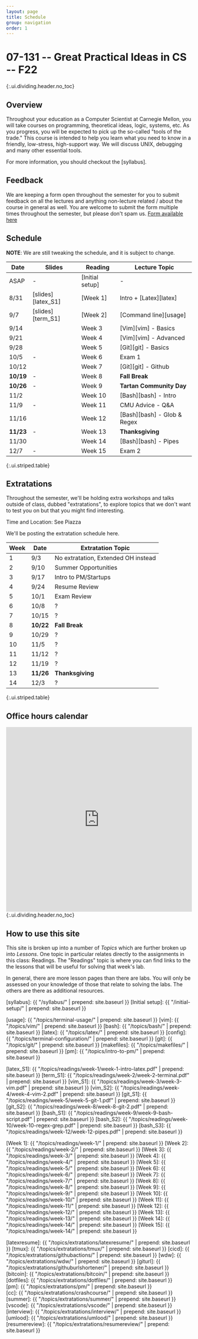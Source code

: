 ```yaml
---
layout: page
title: Schedule
group: navigation
order: 1
---
```


# 07-131 -- Great Practical Ideas in CS -- F22
{:.ui.dividing.header.no_toc}

## Overview

Throughout your education as a Computer Scientist at Carnegie Mellon, you will
take courses on programming, theoretical ideas, logic, systems, etc. As you
progress, you will be expected to pick up the so-called "tools of the trade."
This course is intended to help you learn what you need to know in a friendly,
low-stress, high-support way. We will discuss UNIX, debugging and many
other essential tools.

For more information, you should checkout the [syllabus].

## Feedback
We are keeping a form open throughout the semester for you to submit
feedback on all the lectures and anything non-lecture related / about the course in
general as well. You are welcome to submit the form multiple times throughout
the semester, but please don't spam us. 
[Form available here](https://tinyurl.com/f22-gpi-feedback)



## Schedule

**NOTE**: We are still tweaking the schedule, and it is subject to change.

| Date     | Slides             | Reading         | Lecture Topic               |
| ----     | ------             | -------         | -------------               |
| ASAP     | -                  | [Initial setup] | -                           |
| 8/31     | [slides][latex_S1] | [Week 1]        | Intro + [Latex][latex]      |
| 9/7      | [slides][term_S1]  | [Week 2]        | [Command line][usage]       |
| 9/14     |                    | Week 3          | [Vim][vim] - Basics         |
| 9/21     |                    | Week 4          | [Vim][vim] - Advanced       |
| 9/28     |                    | Week 5          | [Git][git] - Basics         |
| 10/5     |   -                | Week 6          | Exam 1                      |
| 10/12    |                    | Week 7          | [Git][git] - Github         |
| __10/19__|   -                | Week 8          | __Fall Break__              |
| __10/26__|   -                | Week 9          | __Tartan Community Day__    |
| 11/2     |                    | Week 10         | [Bash][bash] - Intro        |
| 11/9     |   -                | Week 11         | CMU Advice - Q&A            |
| 11/16    |                    | Week 12         | [Bash][bash] - Glob & Regex |
| __11/23__|   -                | Week 13         | __Thanksgiving__            |
| 11/30    |                    | Week 14         | [Bash][bash] - Pipes        |
| 12/7     |   -                | Week 15         | Exam 2                      |
{:.ui.striped.table}

## Extratations

Throughout the semester, we'll be holding extra workshops and talks outside of
class, dubbed "extratations", to explore topics that we don't want to test you
on but that you might find interesting.

Time and Location: See Piazza

We'll be posting the extratation schedule here.

|Week   | Date          | Extratation Topic                     |
|----   | ----          | -----                                 |
|1      | 9/3           | No extratation, Extended OH instead   |
|2      | 9/10          | Summer Opportunities                  |
|3      | 9/17          | Intro to PM/Startups                  |
|4      | 9/24          | Resume Review                         |
|5      | 10/1          | Exam Review                           |
|6      | 10/8          |?|
|7      | 10/15         |?|
|8      | __10/22__     | __Fall Break__                        |
|9      | 10/29         |?|
|10     | 11/5          |?|
|11     | 11/12         |?|
|12     | 11/19         |?|
|13     | __11/26__     | __Thanksgiving__                      |
|14     | 12/3          |?|
{:.ui.striped.table}


## Office hours calendar
<div class="">
<iframe src="https://calendar.google.com/calendar/embed?src=c_309sg4lv2qqpid8q6vrt1s0t5g%40group.calendar.google.com&ctz=America%2FNew_York" style="border-width:0" width="100%" height="500" frameborder="0" scrolling="no"></iframe>
</div>
{:.ui.dividing.header.no_toc}


## How to use this site

This site is broken up into a number of _Topics_ which are further broken up
into _Lessons_. One topic in particular relates directly to the assignments in
this class: Readings. The "Readings" topic is where you can find links to
the the lessons that will be useful for solving that week's lab.

In general, there are more lesson pages than there are labs. You will only be
assessed on your knowledge of those that relate to solving the labs. The others
are there as additional resources.



[syllabus]: {{ "/syllabus/" | prepend: site.baseurl }}
[Initial setup]: {{ "/initial-setup/" | prepend: site.baseurl }}

<!-- Topics -->
[usage]:     {{ "/topics/terminal-usage/"         | prepend: site.baseurl }}
[vim]:       {{ "/topics/vim/"                    | prepend: site.baseurl }}
[bash]:      {{ "/topics/bash/"                   | prepend: site.baseurl }}
[latex]:     {{ "/topics/latex/"                  | prepend: site.baseurl }}
[config]:    {{ "/topics/terminal-configuration/" | prepend: site.baseurl }}
[git]:       {{ "/topics/git/"                    | prepend: site.baseurl }}
[makefiles]: {{ "/topics/makefiles/"              | prepend: site.baseurl }}
[pm]:        {{ "/topics/intro-to-pm/"            | prepend: site.baseurl }}

<!-- Slides -->
[latex_S1]:  {{ "/topics/readings/week-1/week-1-intro-latex.pdf" | prepend: site.baseurl }}
[term_S1]: {{ "/topics/readings/week-2/week-2-terminal.pdf" | prepend: site.baseurl }}
[vim_S1]: {{ "/topics/readings/week-3/week-3-vim.pdf" | prepend: site.baseurl }}
[vim_S2]: {{ "/topics/readings/week-4/week-4-vim-2.pdf" | prepend: site.baseurl }}
[git_S1]: {{ "/topics/readings/week-5/week-5-git-1.pdf" | prepend: site.baseurl }}
[git_S2]:   {{ "/topics/readings/week-8/week-8-git-2.pdf" | prepend: site.baseurl }}
[bash_S1]: {{ "/topics/readings/week-9/week-9-bash-script.pdf" | prepend: site.baseurl }}
[bash_S2]: {{ "/topics/readings/week-10/week-10-regex-grep.pdf" | prepend: site.baseurl }}
[bash_S3]: {{ "/topics/readings/week-12/week-12-pipes.pdf" | prepend: site.baseurl }}

<!-- Weekly pages/readings -->
[Week 1]:  {{ "/topics/readings/week-1/"  | prepend: site.baseurl }}
[Week 2]:  {{ "/topics/readings/week-2/"  | prepend: site.baseurl }}
[Week 3]:  {{ "/topics/readings/week-3/"  | prepend: site.baseurl }}
[Week 4]:  {{ "/topics/readings/week-4/"  | prepend: site.baseurl }}
[Week 5]:  {{ "/topics/readings/week-5/"  | prepend: site.baseurl }}
[Week 6]:  {{ "/topics/readings/week-6/"  | prepend: site.baseurl }}
[Week 7]:  {{ "/topics/readings/week-7/"  | prepend: site.baseurl }}
[Week 8]:  {{ "/topics/readings/week-8/"  | prepend: site.baseurl }}
[Week 9]:  {{ "/topics/readings/week-9/"  | prepend: site.baseurl }}
[Week 10]: {{ "/topics/readings/week-10/" | prepend: site.baseurl }}
[Week 11]: {{ "/topics/readings/week-11/" | prepend: site.baseurl }}
[Week 12]: {{ "/topics/readings/week-12/" | prepend: site.baseurl }}
[Week 13]: {{ "/topics/readings/week-13/" | prepend: site.baseurl }}
[Week 14]: {{ "/topics/readings/week-14/" | prepend: site.baseurl }}
[Week 15]: {{ "/topics/readings/week-14/" | prepend: site.baseurl }}

<!-- Extratation pages/slides -->
[latexresume]: {{ "/topics/extratations/latexresume/" | prepend: site.baseurl }}
[tmux]: {{ "/topics/extratations/tmux/" | prepend: site.baseurl }}
[cicd]: {{ "/topics/extratations/githubactions/" | prepend: site.baseurl }}
[wdw]: {{ "/topics/extratations/wdw/" | prepend: site.baseurl }} 
[giturl]: {{ "/topics/extratations/githuburlshortener/" | prepend: site.baseurl }}  
[bitcoin]: {{ "/topics/extratations/bitcoin/" | prepend: site.baseurl }}  
[dotfiles]: {{ "/topics/extratations/dotfiles/" | prepend: site.baseurl }}  
[pm]: {{ "/topics/extratations/pm/" | prepend: site.baseurl }}   
[cc]: {{ "/topics/extratations/crashcourse/" | prepend: site.baseurl }}   
[summer]: {{ "/topics/extratations/summer/" | prepend: site.baseurl }}   
[vscode]: {{ "/topics/extratations/vscode/" | prepend: site.baseurl }}   
[interview]: {{ "/topics/extratations/interview/" | prepend: site.baseurl }}   
[umlood]: {{ "/topics/extratations/umlood/" | prepend: site.baseurl }}   
[resumereview]: {{ "/topics/extratations/resumereview/" | prepend: site.baseurl }}   